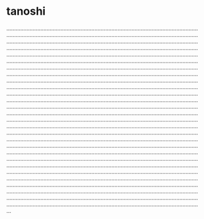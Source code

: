 # tanoshi
...................................................................................................................................................................................................................................................................................................................................................................................................................................................................................................................................................................................................................................................................................................................................................................................................................................................................................................................................................................................................................................................................................................................................................................................................................................................................................................................................................................................................................................................................................................................................................................................................................................................................................................................................................................................................................................................................................................................................................................................................................................................................................................................................................................................................................................................................................................................................................................................................................................................................................................................................................................................................................................................................................................................................................................................................................................................................................................................................................................................................................................................................................................................................................................................................................................................................................................................................................................................................................................................................................................................................................................................................................